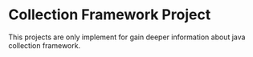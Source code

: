 # Collection Framework Project
This projects are only implement for gain deeper information about java collection framework.
